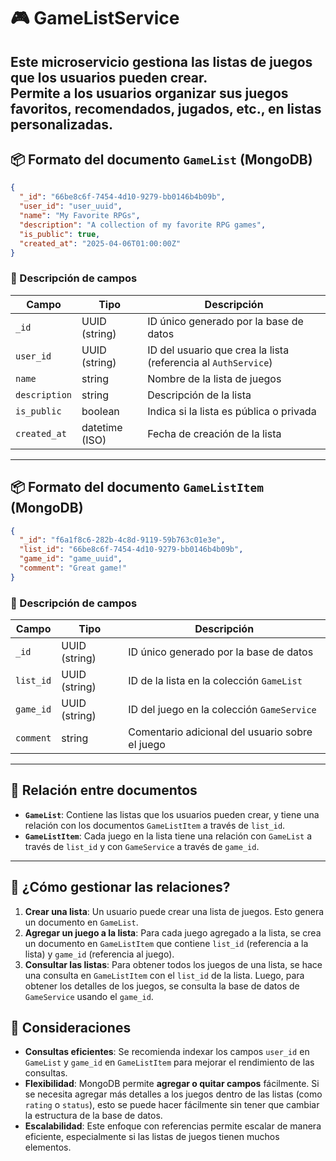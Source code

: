 
# 🎮 GameListService

Este microservicio gestiona las **listas de juegos** que los usuarios pueden crear.  
Permite a los usuarios organizar sus juegos favoritos, recomendados, jugados, etc., en listas personalizadas.
---

## 📦 Formato del documento `GameList` (MongoDB)

```json
{
  "_id": "66be8c6f-7454-4d10-9279-bb0146b4b09b",
  "user_id": "user_uuid",
  "name": "My Favorite RPGs",
  "description": "A collection of my favorite RPG games",
  "is_public": true,
  "created_at": "2025-04-06T01:00:00Z"
}
```

### 📘 Descripción de campos

| Campo         | Tipo            | Descripción |
|---------------|-----------------|-------------|
| `_id`         | UUID (string)   | ID único generado por la base de datos |
| `user_id`     | UUID (string)   | ID del usuario que crea la lista (referencia al `AuthService`) |
| `name`        | string          | Nombre de la lista de juegos |
| `description` | string          | Descripción de la lista |
| `is_public`   | boolean         | Indica si la lista es pública o privada |
| `created_at`  | datetime (ISO)  | Fecha de creación de la lista |

---

## 📦 Formato del documento `GameListItem` (MongoDB)

```json
{
  "_id": "f6a1f8c6-282b-4c8d-9119-59b763c01e3e",
  "list_id": "66be8c6f-7454-4d10-9279-bb0146b4b09b",
  "game_id": "game_uuid",
  "comment": "Great game!"
}
```

### 📘 Descripción de campos

| Campo     | Tipo            | Descripción |
|-----------|-----------------|-------------|
| `_id`     | UUID (string)   | ID único generado por la base de datos |
| `list_id` | UUID (string)   | ID de la lista en la colección `GameList` |
| `game_id` | UUID (string)   | ID del juego en la colección `GameService` |
| `comment` | string          | Comentario adicional del usuario sobre el juego |

---

## 🔗 Relación entre documentos

- **`GameList`**: Contiene las listas que los usuarios pueden crear, y tiene una relación con los documentos `GameListItem` a través de `list_id`.
- **`GameListItem`**: Cada juego en la lista tiene una relación con `GameList` a través de `list_id` y con `GameService` a través de `game_id`.

---

## 🔄 ¿Cómo gestionar las relaciones?

1. **Crear una lista**: Un usuario puede crear una lista de juegos. Esto genera un documento en `GameList`.
2. **Agregar un juego a la lista**: Para cada juego agregado a la lista, se crea un documento en `GameListItem` que contiene `list_id` (referencia a la lista) y `game_id` (referencia al juego).
3. **Consultar las listas**: Para obtener todos los juegos de una lista, se hace una consulta en `GameListItem` con el `list_id` de la lista. Luego, para obtener los detalles de los juegos, se consulta la base de datos de `GameService` usando el `game_id`.


## 🔐 Consideraciones

- **Consultas eficientes**: Se recomienda indexar los campos `user_id` en `GameList` y `game_id` en `GameListItem` para mejorar el rendimiento de las consultas.
- **Flexibilidad**: MongoDB permite **agregar o quitar campos** fácilmente. Si se necesita agregar más detalles a los juegos dentro de las listas (como `rating` o `status`), esto se puede hacer fácilmente sin tener que cambiar la estructura de la base de datos.
- **Escalabilidad**: Este enfoque con referencias permite escalar de manera eficiente, especialmente si las listas de juegos tienen muchos elementos.
